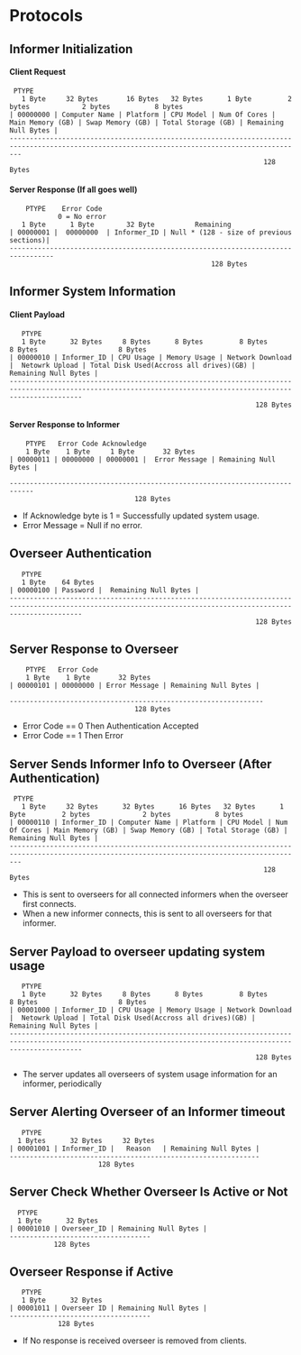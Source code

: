 # Protocols

## Informer Initialization

#### Client Request
```
 PTYPE
   1 Byte     32 Bytes       16 Bytes   32 Bytes      1 Byte         2 bytes             2 bytes           8 bytes
| 00000000 | Computer Name | Platform | CPU Model | Num Of Cores | Main Memory (GB) | Swap Memory (GB) | Total Storage (GB) | Remaining Null Bytes |
-----------------------------------------------------------------------------------------------------------------------------------------------
                                                               128 Bytes

```

#### Server Response (If all goes well)
```
    PTYPE    Error Code
            0 = No error
   1 Byte      1 Byte        32 Byte          Remaining
| 00000001 |  00000000  | Informer_ID | Null * (128 - size of previous sections)|
---------------------------------------------------------------------------------
								                  128 Bytes
```

## Informer System Information
#### Client Payload

```
   PTYPE
   1 Byte      32 Bytes     8 Bytes      8 Bytes         8 Bytes             8 Bytes                    8 Bytes
| 00000010 | Informer_ID | CPU Usage | Memory Usage | Network Download |  Netowrk Upload | Total Disk Used(Accross all drives)(GB) |  Remaining Null Bytes |
--------------------------------------------------------------------------------------------------------------------------------------------------------------
                                                             128 Bytes
```

#### Server Response to Informer

```
    PTYPE   Error Code Acknowledge
    1 Byte    1 Byte     1 Byte       32 Bytes
| 00000011 | 00000000 | 00000001 |  Error Message | Remaining Null Bytes |

----------------------------------------------------------------------------
                               128 Bytes
```
- If Acknowledge byte is 1 = Successfully updated system usage.
- Error Message = Null if no error.

## Overseer Authentication

```
   PTYPE
   1 Byte    64 Bytes
| 00000100 | Password |  Remaining Null Bytes |
--------------------------------------------------------------------------------------------------------------------------------------------------------------
                                                             128 Bytes
```

## Server Response to Overseer

```
    PTYPE   Error Code 
    1 Byte    1 Byte       32 Bytes
| 00000101 | 00000000 | Error Message | Remaining Null Bytes |

---------------------------------------------------------------
                               128 Bytes
```
- Error Code == 0 Then Authentication Accepted
- Error Code == 1 Then Error

## Server Sends Informer Info to Overseer (After Authentication)

```
 PTYPE
   1 Byte     32 Bytes      32 Bytes      16 Bytes   32 Bytes      1 Byte         2 bytes             2 bytes           8 bytes
| 00000110 | Informer_ID | Computer Name | Platform | CPU Model | Num Of Cores | Main Memory (GB) | Swap Memory (GB) | Total Storage (GB) | Remaining Null Bytes |
-----------------------------------------------------------------------------------------------------------------------------------------------
                                                               128 Bytes
```

- This is sent to overseers for all connected informers when the overseer first connects.
- When a new informer connects, this is sent to all overseers for that informer.


## Server Payload to overseer updating system usage

```
   PTYPE
   1 Byte      32 Bytes     8 Bytes      8 Bytes         8 Bytes             8 Bytes                    8 Bytes
| 00001000 | Informer_ID | CPU Usage | Memory Usage | Network Download |  Netowrk Upload | Total Disk Used(Accross all drives)(GB) |  Remaining Null Bytes |
--------------------------------------------------------------------------------------------------------------------------------------------------------------
                                                             128 Bytes
```

- The server updates all overseers of system usage information for an informer, periodically

## Server Alerting Overseer of an Informer timeout

```
   PTYPE
  1 Bytes      32 Bytes     32 Bytes      
| 00001001 | Informer_ID |   Reason   | Remaining Null Bytes |
--------------------------------------------------------------
                      128 Bytes
```

## Server Check Whether Overseer Is Active or Not

```
  PTYPE
  1 Byte      32 Bytes
| 00001010 | Overseer_ID | Remaining Null Bytes |
-----------------------------------
           128 Bytes
```

## Overseer Response if Active

```
   PTYPE
   1 Byte      32 Bytes
| 00001011 | Overseer ID | Remaining Null Bytes |
-----------------------------------
            128 Bytes
```

- If No response is received overseer is removed from clients.
